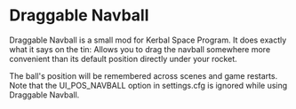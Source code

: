 # Draggable Navball

Draggable Navball is a small mod for Kerbal Space Program. It does exactly
what it says on the tin: Allows you to drag the navball somewhere more
convenient than its default position directly under your rocket.

The ball's position will be remembered across scenes and game restarts. Note
that the UI\_POS\_NAVBALL option in settings.cfg is ignored while using
Draggable Navball.
